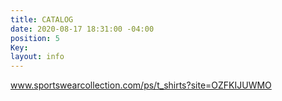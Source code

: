 ```yaml
---
title: CATALOG
date: 2020-08-17 18:31:00 -04:00
position: 5
Key: 
layout: info
---
```


www.sportswearcollection.com/ps/t_shirts?site=OZFKIJUWMO